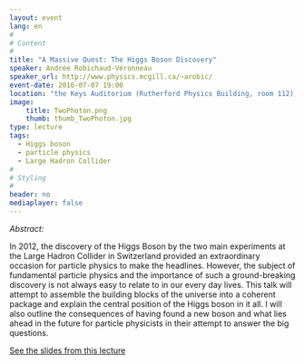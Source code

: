 ```yaml
---
layout: event
lang: en
#
# Content
#
title: "A Massive Quest: The Higgs Boson Discovery"
speaker: Andrée Robichaud-Véronneau
speaker_url: http://www.physics.mcgill.ca/~arobic/
event-date: 2016-07-07 19:00
location: "the Keys Auditorium (Rutherford Physics Building, room 112), McGill University"
image:
    title: TwoPhoton.png
    thumb: thumb_TwoPhoton.jpg
type: lecture
tags:
  - Higgs boson
  - particle physics
  - Large Hadron Collider
#
# Styling
#
header: no
mediaplayer: false
---
```

*Abstract:*

In 2012, the discovery of the Higgs Boson by the two main experiments at the Large Hadron Collider in Switzerland provided an extraordinary occasion for particle physics to make the headlines. However, the subject of fundamental particle physics and the importance of such a ground-breaking discovery is not always easy to relate to in our every day lives. This talk will attempt to assemble the building blocks of the universe into a coherent package and explain the central position of the Higgs boson in it all. I will also outline the consequences of having found a new boson and what lies ahead in the future for particle physicists in their attempt to answer the big questions.

[See the slides from this lecture](https://drive.google.com/open?id=0ByWcIpvF19ADdU03bThvOTZlSGM)
